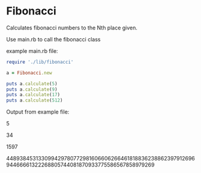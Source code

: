 Fibonacci
=========
Calculates fibonacci numbers to the Nth place given.

Use main.rb to call the fibonacci class

example main.rb file:

```ruby
require './lib/fibonacci'

a = Fibonacci.new

puts a.calculate(5)
puts a.calculate(9)
puts a.calculate(17)
puts a.calculate(512)
```

Output from example file:

5

34

1597

44893845313309942978077298160660626646181883623886239791269694466661322268805744081870933775586567858979269
